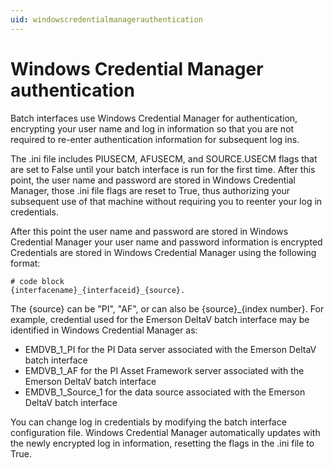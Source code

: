 ```yaml
---
uid: windowscredentialmanagerauthentication
---
```


# Windows Credential Manager authentication

Batch interfaces use Windows Credential Manager for authentication, encrypting your user name and log in information so that you are not required to re-enter authentication information for subsequent log ins.
  
The .ini file includes PIUSECM, AFUSECM, and SOURCE.USECM flags that are set to False until your batch interface is run for the first time. After this point, the user name and password are stored in Windows Credential Manager, those .ini file flags are reset to True, thus authorizing your subsequent use of that machine without requiring you to reenter your log in credentials.
  
After this point the user name and password are stored in Windows Credential Manager your user name and password information is encrypted
Credentials are stored in Windows Credential Manager using the following format:
```
# code block
{interfacename}_{interfaceid}_{source}.
```
  
The {source} can be "PI", "AF", or can also be {source}_{index number}. For example, credential used for the Emerson DeltaV batch interface may be identified in Windows Credential Manager as:

*	EMDVB_1_PI for the PI Data server associated with the Emerson DeltaV batch interface
*	EMDVB_1_AF for the PI Asset Framework server associated with the Emerson DeltaV batch interface
*	EMDVB_1_Source_1 for the data source associated with the Emerson DeltaV batch interface

You can change log in credentials by modifying the batch interface configuration file. Windows Credential Manager automatically updates with the newly encrypted log in information, resetting the flags in the .ini file to True.
